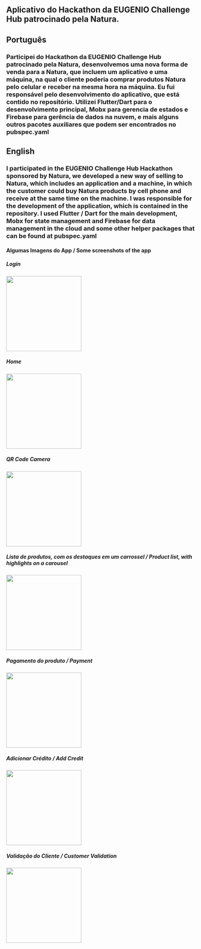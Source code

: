 <h2>Aplicativo do Hackathon da EUGENIO Challenge Hub patrocinado pela Natura.</h2>

<h2>Português</h2>
<h3>Participei do Hackathon da EUGENIO Challenge Hub patrocinado pela Natura, desenvolvemos uma nova forma de venda para a Natura, que incluem um aplicativo e uma máquina, na qual o cliente poderia comprar produtos Natura pelo celular e receber na mesma hora na máquina. Eu fui responsável pelo desenvolvimento do aplicativo, que está contido no repositório. Utilizei Flutter/Dart para o desenvolvimento principal, Mobx para gerencia de estados e Firebase para gerência de dados na nuvem, e mais alguns outros pacotes auxiliares que podem ser encontrados no pubspec.yaml</h3>

<h2>English</h2>
<h3>I participated in the EUGENIO Challenge Hub Hackathon sponsored by Natura, we developed a new way of selling to Natura, which includes an application and a machine, in which the customer could buy Natura products by cell phone and receive at the same time on the machine. I was responsible for the development of the application, which is contained in the repository. I used Flutter / Dart for the main development, Mobx for state management and Firebase for data management in the cloud and some other helper packages that can be found at pubspec.yaml</h3>


<h4>Algumas Imagens do App / Some screenshots of the app</h4>

<h5>Login</h5>

<img src="https://media-exp1.licdn.com/dms/image/C4D22AQG-8jGyKfSCDQ/feedshare-shrink_1280-alternative/0?e=1605139200&v=beta&t=TZL4dL5Z8Sk2v84t6nFzMYYXuC2FO-PT8sYQQ5_QIdM" heigth="200" width="200">

<h5>Home</h5>

<img src="https://media-exp1.licdn.com/dms/image/C4D22AQEyOivA1BPtBg/feedshare-shrink_1280-alternative/0?e=1605139200&v=beta&t=QPESpvrXA70NNQBGvN3kn6w6gJGcB3aBNUY2n58xYn0" heigth="200" width="200">

<h5>QR Code Camera</h5>

<img src="https://media-exp1.licdn.com/dms/image/C4D22AQGSjmZh_tbGEQ/feedshare-shrink_1280-alternative/0?e=1605139200&v=beta&t=OUvefyEpSl2ywMXL0q0GKHjNxKwKBNHTSCe2bNI3toQ" heigth="200" width="200">

<h5>Lista de produtos, com os destaques em um carrossel / Product list, with highlights on a carousel</h5>

<img src="https://media-exp1.licdn.com/dms/image/C4D22AQGEqV0_-PH74Q/feedshare-shrink_1280-alternative/0?e=1605139200&v=beta&t=iWSjNifRBymSyPuyYvN6Ucuq2ghSRUAABVObq-CZQKE" heigth="200" width="200">

<h5>Pagamento do produto / Payment</h5>

<img src="https://media-exp1.licdn.com/dms/image/C4D22AQFbF8qdQGxu4Q/feedshare-shrink_1280-alternative/0?e=1605139200&v=beta&t=FSJIUtksttbiZralllQVYSfrIpJpmc5PQ2UjBezr9U4" heigth="200" width="200">

<h5>Adicionar Crédito / Add Credit</h5>

<img src="https://media-exp1.licdn.com/dms/image/C4D22AQFgbL81zAFolQ/feedshare-shrink_1280-alternative/0?e=1605139200&v=beta&t=UIj140ieVA9QwkiZ7PzWCS6IkJG7ecdmhIfJ2Nv1rBk" heigth="200" width="200">

<h5>Validação do Cliente / Customer Validation</h5>

<img src="https://media-exp1.licdn.com/dms/image/C4D22AQE8S5XiSRugkA/feedshare-shrink_1280-alternative/0?e=1605139200&v=beta&t=FFFKmrn6qM_WaspK0NkClc_9JCWByQjXhYEshqpkK4I" heigth="200" width="200">
